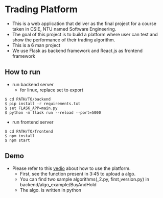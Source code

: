 # Trading Platform
- This is a web application that deliver as the final project for a course taken in CSIE, NTU named Software Engineering.
- The goal of this project is to build a platform where user can test and show the performance of their trading algorithm.
- This is a 6 man project
- We use Flask as backend framework and React.js as frontend framework
## How to run
- run backend server
	- for linux, replace set to export
```shell
$ cd PATH/TO/backend
$ pip install -r requirements.txt
$ set FLASK_APP=main.py
$ python -m flask run --reload --port=5000
```
- run frontend server
```shell
$ cd PATH/TO/frontend
$ npm install
$ npm start
```
## Demo
- Please refer to this [vedio](https://drive.google.com/file/d/1jKkP6lMltL-uGcDwWg5gQHGnt8dqaBqR/view?usp=sharing) about how to use the platform.
	- First, see the function present in 3:45 to upload a algo.
	- You can find two sample algorithms(_2.py, first_version.py) in backend/algo_example/BuyAndHold
	- The algo. is written in python
